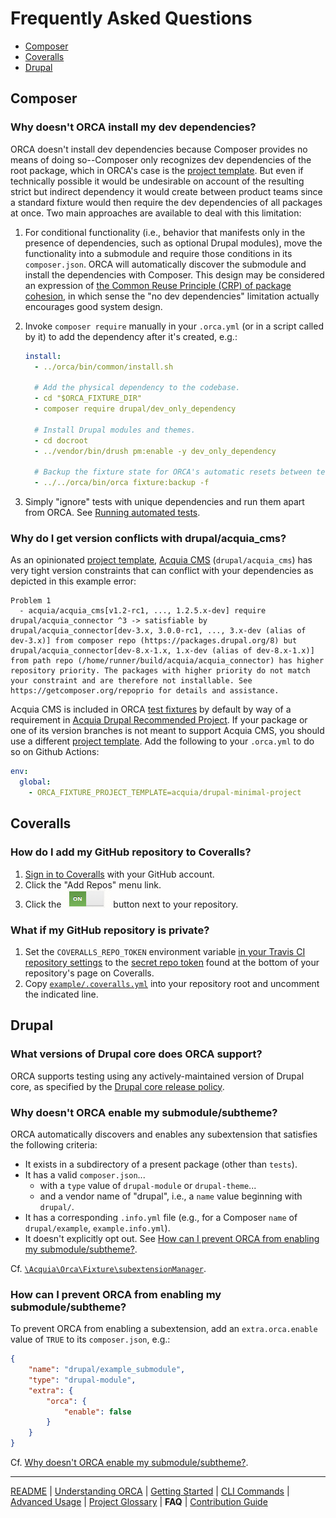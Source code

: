 # Frequently Asked Questions

* [Composer](#composer)
* [Coveralls](#coveralls)
* [Drupal](#drupal)

## Composer

### Why doesn't ORCA install my dev dependencies?

ORCA doesn't install dev dependencies because Composer provides no means of doing so--Composer only recognizes dev dependencies of the root package, which in ORCA's case is the [project template](glossary.md#project-template). But even if technically possible it would be undesirable on account of the resulting strict but indirect dependency it would create between product teams since a standard fixture would then require the dev dependencies of all packages at once. Two main approaches are available to deal with this limitation:

1. For conditional functionality (i.e., behavior that manifests only in the presence of dependencies, such as optional Drupal modules), move the functionality into a submodule and require those conditions in its `composer.json`. ORCA will automatically discover the submodule and install the dependencies with Composer. This design may be considered an expression of [the Common Reuse Principle (CRP) of package cohesion](https://en.wikipedia.org/wiki/Package_principles#Principles_of_package_cohesion), in which sense the "no dev dependencies" limitation actually encourages good system design.

1. Invoke `composer require` manually in your `.orca.yml` (or in a script called by it) to add the dependency after it's created, e.g.:

   ```yaml
   install:
     - ../orca/bin/common/install.sh

     # Add the physical dependency to the codebase.
     - cd "$ORCA_FIXTURE_DIR"
     - composer require drupal/dev_only_dependency

     # Install Drupal modules and themes.
     - cd docroot
     - ../vendor/bin/drush pm:enable -y dev_only_dependency

     # Backup the fixture state for ORCA's automatic resets between tests.
     - ../../orca/bin/orca fixture:backup -f
   ```

1. Simply "ignore" tests with unique dependencies and run them apart from ORCA. See [Running automated tests](getting-started.md#tagginggrouping).

### Why do I get version conflicts with drupal/acquia_cms?

As an opinionated [project template](glossary.md#project-template), [Acquia CMS](glossary.md#acquia-cms) (`drupal/acquia_cms`) has very tight version constraints that can conflict with your dependencies as depicted in this example error:

   ```
   Problem 1
     - acquia/acquia_cms[v1.2-rc1, ..., 1.2.5.x-dev] require drupal/acquia_connector ^3 -> satisfiable by drupal/acquia_connector[dev-3.x, 3.0.0-rc1, ..., 3.x-dev (alias of dev-3.x)] from composer repo (https://packages.drupal.org/8) but drupal/acquia_connector[dev-8.x-1.x, 1.x-dev (alias of dev-8.x-1.x)] from path repo (/home/runner/build/acquia/acquia_connector) has higher repository priority. The packages with higher priority do not match your constraint and are therefore not installable. See https://getcomposer.org/repoprio for details and assistance.
   ```

Acquia CMS is included in ORCA [test fixtures](glossary.md#test-fixture) by default by way of a requirement in [Acquia Drupal Recommended Project](glossary.md#acquia-drupal-recommended-project). If your package or one of its version branches is not meant to support Acquia CMS, you should use a different [project template](glossary.md#project-template). Add the following to your `.orca.yml` to do so on Github Actions:

   ```yaml
   env:
     global:
       - ORCA_FIXTURE_PROJECT_TEMPLATE=acquia/drupal-minimal-project
   ```

## Coveralls

### How do I add my GitHub repository to Coveralls?

1. [Sign in to Coveralls](https://coveralls.io/authorize/github) with your GitHub account.
1. Click the "Add Repos" menu link.
1. Click the !["Add your repository to Coveralls"](images/coveralls-button.png) button next to your repository.

### What if my GitHub repository is private?

1. Set the `COVERALLS_REPO_TOKEN` environment variable [in your Travis CI repository settings](https://docs.travis-ci.com/user/environment-variables/#defining-variables-in-repository-settings) to the [secret repo token](https://docs.coveralls.io/api-introduction#referencing-a-repository) found at the bottom of your repository's page on Coveralls.
1. Copy [`example/.coveralls.yml`](../example/.coveralls.yml) into your repository root and uncomment the indicated line.

## Drupal

### What versions of Drupal core does ORCA support?

ORCA supports testing using any actively-maintained version of Drupal core, as specified by the [Drupal core release policy](https://www.drupal.org/about/core/policies/core-release-cycles/schedule).  

### Why doesn't ORCA enable my submodule/subtheme?

ORCA automatically discovers and enables any subextension that satisfies the following criteria:

* It exists in a subdirectory of a present package (other than `tests`).
* It has a valid `composer.json`...
    * with a `type` value of `drupal-module` or `drupal-theme`...
    * and a vendor name of "drupal", i.e., a `name` value beginning with `drupal/`.
* It has a corresponding `.info.yml` file (e.g., for a Composer `name` of `drupal/example`, `example.info.yml`).
* It doesn't explicitly opt out. See [How can I prevent ORCA from enabling my submodule/subtheme?](#how-can-i-prevent-orca-from-enabling-my-submodulesubtheme).

Cf. [`\Acquia\Orca\Fixture\subextensionManager`](../src/Fixture/subextensionManager.php).

### How can I prevent ORCA from enabling my submodule/subtheme?

To prevent ORCA from enabling a subextension, add an `extra.orca.enable` value of `TRUE` to its `composer.json`, e.g.:

```json
{
    "name": "drupal/example_submodule",
    "type": "drupal-module",
    "extra": {
        "orca": {
            "enable": false
        }
    }
}

```

Cf. [Why doesn't ORCA enable my submodule/subtheme?](#why-doesnt-orca-enable-my-submodulesubtheme).

---

[README](README.md)
| [Understanding ORCA](understanding-orca.md)
| [Getting Started](getting-started.md)
| [CLI Commands](commands.md)
| [Advanced Usage](advanced-usage.md)
| [Project Glossary](glossary.md)
| **FAQ**
| [Contribution Guide](CONTRIBUTING.md)
